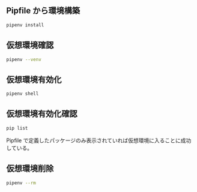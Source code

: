 ## Pipfile から環境構築

```bash
pipenv install
```

## 仮想環境確認

```bash
pipenv --venv
```

## 仮想環境有効化

```bash
pipenv shell
```

## 仮想環境有効化確認

```bash
pip list
```

Pipfile で定義したパッケージのみ表示されていれば仮想環境に入ることに成功している。

## 仮想環境削除

```bash
pipenv --rm
```
